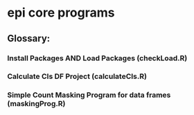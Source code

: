 # epi core programs 
##

## Glossary:
### Install Packages AND Load Packages (checkLoad.R)
### Calculate CIs DF Project (calculateCIs.R)
### Simple Count Masking Program for data frames (maskingProg.R)
